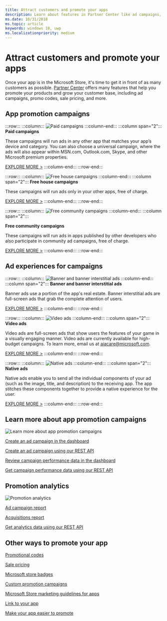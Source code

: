 ```yaml
---
title: Attract customers and promote your apps
description: Learn about features in Partner Center like ad campaigns, promo codes, and sale pricing that help you promote your apps and attract customers.
ms.date: 10/31/2018
ms.topic: article
keywords: windows 10, uwp
ms.localizationpriority: medium
---
```

# Attract customers and promote your apps

Once your app is in the Microsoft Store, it's time to get it in front of as many customers as possible. [Partner Center](https://partner.microsoft.com/dashboard) offers many features that help you promote your products and grow your customer base, including ad campaigns, promo codes, sale pricing, and more.

## App promotion campaigns

:::row:::
    :::column:::
        ![Paid campaigns](images/ads-paid-campaign.png)
    :::column-end:::
	:::column span="2":::
**Paid campaigns**

These campaigns will run ads in any other app that matches your app’s device and category. You can also choose a universal campaign, where the ads will also appear within MSN.com, Outlook.com, Skype, and other Microsoft premium properties.

[EXPLORE MORE >](../monetize/index.md)
    :::column-end:::
:::row-end:::

:::row:::
    :::column:::
        ![Free house campaigns](images/ads-house-campaign.png)
    :::column-end:::
	:::column span="2":::
**Free house campaigns**

These campaigns will run ads only in your other apps, free of charge.

[EXPLORE MORE >](../monetize/index.md)
    :::column-end:::
:::row-end:::

:::row:::
    :::column:::
        ![Free community campaigns](images/ads-community-campaign.png)
    :::column-end:::
	:::column span="2":::
    
**Free community campaigns**

These campaigns will run ads in apps published by other developers who also participate in community ad campaigns, free of charge.

[EXPLORE MORE >](../monetize/index.md)
    :::column-end:::
:::row-end:::

## Ad experiences for campaigns

:::row:::
    :::column:::
        ![Banner and banner interstitial ads](images/ads-ban-example.png)
    :::column-end:::
	:::column span="2":::
**Banner and banner interstitial ads**

Banner ads use a portion of the app's real estate. Banner interstitial ads are full-screen ads that grab the complete attention of users.

[EXPLORE MORE >](../monetize/supported-ad-sizes-for-banner-ads.md)
    :::column-end:::
:::row-end:::

:::row:::
    :::column:::
        ![Video ads](images/ads-video-example.png)
    :::column-end:::
	:::column span="2":::
**Video ads**

Video ads are full-screen ads that show users the features of your game in a visually engaging manner. Video ads are currently available for high-budget campaigns. To learn more, email us at aiacare@microsoft.com.

[EXPLORE MORE >](../monetize/interstitial-ads.md)
    :::column-end:::
:::row-end:::

:::row:::
    :::column:::
        ![Native ads](images/ads-native-example.png)
    :::column-end:::
	:::column span="2":::
**Native ads**

Native ads enable you to send all the individual components of your ad (such as the image, title, and description) to the receiving app. The app stitches these components together to provide a native experience for the user.

[EXPLORE MORE >](../monetize/native-ads.md)
    :::column-end:::
:::row-end:::

## Learn more about app promotion campaigns

![Learn more about app promotion campaigns](images/app-promotion-campaigns.png)

[Create an ad campaign in the dashboard](../monetize/index.md)

[Create an ad campaign using our REST API](../monetize/run-ad-campaigns-using-windows-store-services.md)

[Review campaign performance data in the dashboard](/windows/uwp/publish/ad-campaign-report)

[Get campaign performance data using our REST API](../monetize/index.md)

## Promotion analytics

![Promotion analytics](images/ads-promotion-analytics.png)

[Ad campaign report](/windows/uwp/publish/ad-campaign-report)

[Acquisitions report](acquisitions-report.md)

[Get analytics data using our REST API](../monetize/access-analytics-data-using-windows-store-services.md)

## Other ways to promote your app

[Promotional codes](generate-promotional-codes.md)

[Sale pricing](put-apps-and-add-ons-on-sale.md)

[Microsoft store badges](https://developer.microsoft.com/store/badges)

[Custom promotion campaigns](create-a-custom-app-promotion-campaign.md)

[Microsoft Store marketing guidelines for apps](app-marketing-guidelines.md)

[Link to your app](link-to-your-app.md)

[Make your app easier to promote](make-your-app-easier-to-promote.md)